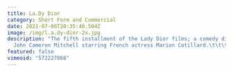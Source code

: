 ```yaml
---
title: La.Dy Dior
category: Short Form and Commercial
date: 2021-07-06T20:35:40.504Z
image: /img/l.a.dy-dior-2x.jpg
description: "The fifth installment of the Lady Dior films; a comedy directed by
  John Cameron Mitchell starring French actress Marion Cotillard.\t\t\t\t\t\t\t"
featured: false
vimeoid: "572227866"
---
```

